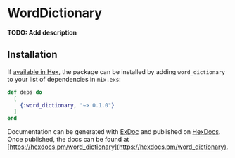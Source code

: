 # WordDictionary

**TODO: Add description**

## Installation

If [available in Hex](https://hex.pm/docs/publish), the package can be installed
by adding `word_dictionary` to your list of dependencies in `mix.exs`:

```elixir
def deps do
  [
    {:word_dictionary, "~> 0.1.0"}
  ]
end
```

Documentation can be generated with [ExDoc](https://github.com/elixir-lang/ex_doc)
and published on [HexDocs](https://hexdocs.pm). Once published, the docs can
be found at [https://hexdocs.pm/word_dictionary](https://hexdocs.pm/word_dictionary).

